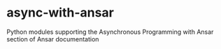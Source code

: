 # async-with-ansar
Python modules supporting the Asynchronous Programming with Ansar section of Ansar documentation
